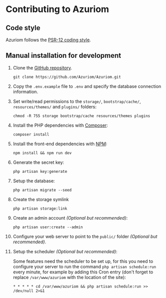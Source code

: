 # Contributing to Azuriom

## Code style

Azuriom follows the [PSR-12 coding style](https://www.php-fig.org/psr/psr-12/).

## Manual installation for development

1. Clone the [GitHub repository](https://github.com/Azuriom/Azuriom).
    ```
    git clone https://github.com/Azuriom/Azuriom.git
    ```

1. Copy the `.env.example` file to `.env` and specify the database connection information.

1. Set write/read permissions to the `storage/`, `bootstrap/cache/`, `resources/themes/` and `plugins/` folders:
    ```
    chmod -R 755 storage bootstrap/cache resources/themes plugins
    ```

1. Install the PHP dependencies with [Composer](https://getcomposer.org/):
    ```
    composer install
    ```

1. Install the front-end dependencies with [NPM](https://www.npmjs.com/):
   ```
   npm install && npm run dev
   ```

1. Generate the secret key:
    ```
    php artisan key:generate
    ```

1. Setup the database:
    ```
    php artisan migrate --seed
    ```

1. Create the storage symlink
    ```
    php artisan storage:link
    ```

1. Create an admin account _(Optional but recommended)_:
    ```
    php artisan user:create --admin
    ```

1. Configure your web server to point to the `public/` folder _(Optional but recommended)_.

1. Setup the scheduler _(Optional but recommended)_:
    
    Some features need the scheduler to be set up, for this you need to configure your server to run the command `php artisan schedule:run` every minute, for example by adding this Cron entry (don't forget to replace `/var/www/azuriom` with the location of the site):     
    ```
    * * * * * cd /var/www/azuriom && php artisan schedule:run >> /dev/null 2>&1
    ```
